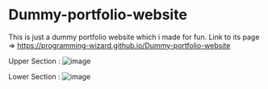 # Dummy-portfolio-website
This is just a dummy portfolio website which i made for fun.
Link to its page => https://programming-wizard.github.io/Dummy-portfolio-website

Upper Section : 
![image](https://github.com/Programming-Wizard/Dummy-portfolio-website/assets/117927436/86021ef6-1902-49b0-908f-63d99702d1a2)


Lower Section : 
![image](https://github.com/Programming-Wizard/Dummy-portfolio-website/assets/117927436/6b3f48b7-a5f0-4184-b0a6-ed2c94fe95dd)

